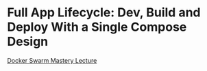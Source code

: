 # Full App Lifecycle: Dev, Build and Deploy With a Single Compose Design

[Docker Swarm Mastery Lecture](https://www.udemy.com/course/docker-swarm-mastery/learn/lecture/8681977)